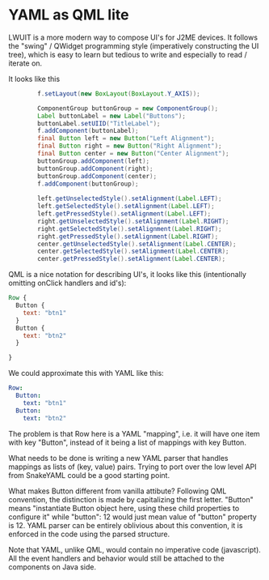 # YAML as QML lite

LWUIT is a more modern way to compose UI's for J2ME devices. It follows the "swing" / QWidget programming style (imperatively constructing the UI tree), which is easy to learn but tedious to write and especially to read / iterate on.

It looks like this

```java
        f.setLayout(new BoxLayout(BoxLayout.Y_AXIS));

        ComponentGroup buttonGroup = new ComponentGroup();
        Label buttonLabel = new Label("Buttons");
        buttonLabel.setUIID("TitleLabel");
        f.addComponent(buttonLabel);
        final Button left = new Button("Left Alignment");
        final Button right = new Button("Right Alignment");
        final Button center = new Button("Center Alignment");
        buttonGroup.addComponent(left);
        buttonGroup.addComponent(right);
        buttonGroup.addComponent(center);
        f.addComponent(buttonGroup);
        
        left.getUnselectedStyle().setAlignment(Label.LEFT);
        left.getSelectedStyle().setAlignment(Label.LEFT);
        left.getPressedStyle().setAlignment(Label.LEFT);
        right.getUnselectedStyle().setAlignment(Label.RIGHT);
        right.getSelectedStyle().setAlignment(Label.RIGHT);
        right.getPressedStyle().setAlignment(Label.RIGHT);
        center.getUnselectedStyle().setAlignment(Label.CENTER);
        center.getSelectedStyle().setAlignment(Label.CENTER);
        center.getPressedStyle().setAlignment(Label.CENTER);
```

QML is a nice notation for describing UI's, it looks like this (intentionally omitting onClick handlers and id's):

```qml
Row {
  Button {
    text: "btn1"
  }
  Button {
    text: "btn2"
  }

}
```

We could approximate this with YAML like this:

```yaml
Row:
  Button: 
    text: "btn1"
  Button:
    text: "btn2"
```

The problem is that Row here is a YAML "mapping", i.e. it will have one item with key "Button", instead of it being a list of mappings with key Button.

What needs to be done is writing a new YAML parser that handles  mappings as lists of (key, value) pairs. Trying to port over the low level API from SnakeYAML could be a good starting point.

What makes Button different from vanilla attibute? Following QML convention, the distinction is made by capitalizing the first letter. "Button" means "instantiate Button object here, using these child properties to configure it" while "button": 12 would just mean value of "button" property is 12. YAML parser can be entirely oblivious about this convention, it is enforced in the code using the parsed structure.

Note that YAML, unlike QML, would contain no imperative code (javascript). All the event handlers and behavior would still be attached to the components on Java side.